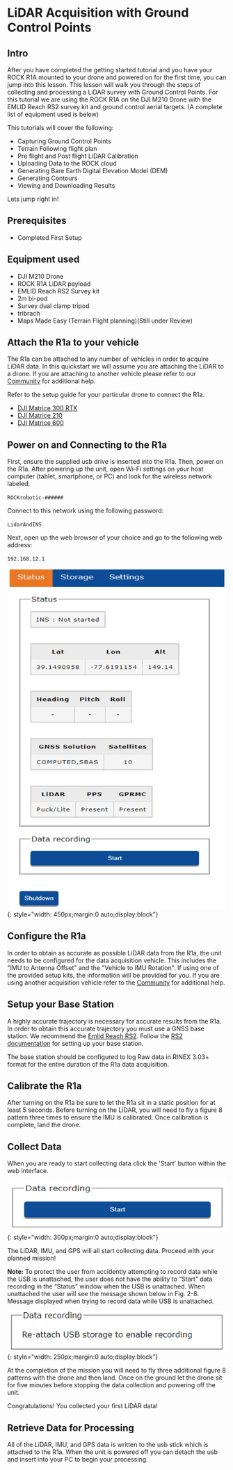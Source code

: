# LiDAR Acquisition with Ground Control Points

## Intro

After you have completed the
getting started tutorial and you have your ROCK R1A mounted to your drone and
powered on for the first time, you can jump into this lesson. This lesson will
walk you through the steps of collecting and processing a LiDAR survey with Ground
Control Points.  For this tutorial we are using the ROCK R1A on the DJI M210 Drone
with the EMLID Reach RS2 survey kit and ground control aerial targets. (A complete list
of equipment used is below)  

This tutorials will cover the following:

* Capturing Ground Control Points
* Terrain Following flight plan
* Pre flight and Post flight LiDAR Calibration
* Uploading Data to the ROCK cloud
* Generating Bare Earth Digital Elevation Model (DEM)
* Generating Contours
* Viewing and Downloading Results

Lets jump right in!

## Prerequisites

* Completed First Setup

## Equipment used

* DJI M210 Drone
* ROCK R1A LiDAR payload
* EMLID Reach RS2 Survey kit
* 2m bi-pod
* Survey dual clamp tripod
* tribrach
* Maps Made Easy (Terrain Flight planning)(Still under Review)

## Attach the R1a to your vehicle

The R1a can be attached to any number of vehicles in order to acquire LiDAR data. In this quickstart we will assume you are attaching the LiDAR to a drone. If you are attaching to another vehicle please refer to our [Community](https://community.rockrobotic.com) for additional help.

Refer to the setup guide for your particular drone to connect the R1a.

* [DJI Matrice 300 RTK](../drone-setup/m300.md)
* [DJI Matrice 210](../drone-setup/m210.md)
* [DJI Matrice 600](../drone-setup/m600.md)

## Power on and Connecting to the R1a

First, ensure the supplied usb drive is inserted into the R1a. Then, power on the R1a. After powering up the unit, open Wi-Fi settings on your host computer (tablet, smartphone, or PC) and look for the wireless network labeled:

`ROCKrobotic-######`

Connect to this network using the following password:

`LidarAndINS`

Next, open up the web browser of your choice and go to the following web address:

`192.168.12.1`

![Start](../img/web-interface.png){: style="width: 450px;margin:0 auto;display:block"}

## Configure the R1a

In order to obtain as accurate as possible LiDAR data from the R1a, the unit needs to be configured for the data acquisition vehicle. This includes the "IMU to Antenna Offset" and the "Vehicle to IMU Rotation". If using one of the provided setup kits, the information will be provided for you. If you are using another acquisition vehicle refer to the [Community](https://community.rockrobotic.com) for additional help.

## Setup your Base Station

A highly accurate trajectory is necessary for accurate results from the R1a. In order to obtain this accurate trajectory you must use a GNSS base station. We recommend the [Emlid Reach RS2](https://store.emlid.com/?ref=40). Follow the [RS2 documentation](https://docs.emlid.com/reachrs2/) for setting up your base station.

The base station should be configured to log Raw data in RINEX 3.03+ format for the entire duration of the R1a data acquisition.

## Calibrate the R1a

After turning on the R1a be sure to let the R1a sit in a static position for at least 5 seconds. Before turning on the LiDAR, you will need to fly a figure 8 pattern three times to ensure the IMU is calibrated. Once calibration is complete, land the drone.

## Collect Data

When you are ready to start collecting data click the 'Start' button within the web interface.

![Start](../img/start.png){: style="width: 300px;margin:0 auto;display:block"}

The LiDAR, IMU, and GPS will all start collecting data. Proceed with your planned mission!

**Note:** To protect the user from accidently attempting to record data while the USB is unattached, the user does not have the ability to “Start” data recording in the “Status” window when the USB is unattached. When unattached the user will see the message shown below in Fig. 2-8. Message displayed when trying to record data while USB is unattached.

![Re-attach](../img/re-attach.png){: style="width: 250px;margin:0 auto;display:block"}

At the completion of the mission you will need to fly three additional figure 8 patterns with the drone and then land. Once on the ground let the drone sit for five minutes before stopping the data collection and powering off the unit.

Congratulations! You collected your first LiDAR data!

## Retrieve Data for Processing

All of the LiDAR, IMU, and GPS data is written to the usb stick which is attached to the R1a. When the unit is powered off you can detach the usb and insert into your PC to begin your processing.
